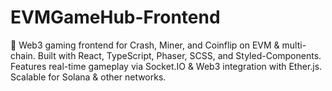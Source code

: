 # EVMGameHub-Frontend
🚀 Web3 gaming frontend for Crash, Miner, and Coinflip on EVM &amp; multi-chain. Built with React, TypeScript, Phaser, SCSS, and Styled-Components. Features real-time gameplay via Socket.IO &amp; Web3 integration with Ether.js. Scalable for Solana &amp; other networks.
